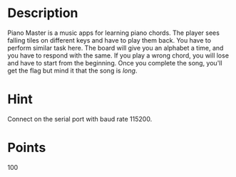 # Description

Piano Master is a music apps for learning piano chords. The player sees falling tiles on different keys and have to play them back. You have to perform similar task here. The board will give you an alphabet a time, and you have to respond with the same. If you play a wrong chord, you will lose and have to start from the beginning. Once you complete the song, you'll get the flag but mind it that the song is *long*.
# Hint

Connect on the serial port with baud rate 115200.
# Points

100
